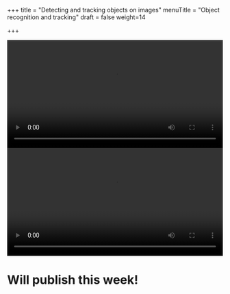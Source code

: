 +++
title = "Detecting and tracking objects on images"
menuTitle = "Object recognition and tracking"
draft = false
weight=14

+++

<center><video controls src="/images/ai/objecttracking.mp4" autoplay loop width=100%></video></center>
<center><video controls src="/images/ai/bigtracking.mp4" autoplay loop width=100%></video></center>


# Will publish this week!

